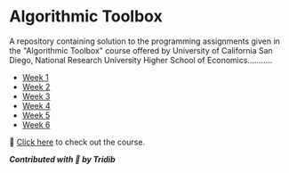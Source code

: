 # Algorithmic Toolbox

A repository containing solution to the programming assignments given in the "Algorithmic Toolbox" course offered by University of California San Diego, National Research University Higher School of Economics...........

- [Week 1](https://github.com/tridibsamanta/Algorithmic-Toolbox/tree/master/Week%201)
- [Week 2](https://github.com/tridibsamanta/Algorithmic-Toolbox/tree/master/Week%202)
- [Week 3](https://github.com/tridibsamanta/Algorithmic-Toolbox/tree/master/Week%203)
- [Week 4](https://github.com/tridibsamanta/Algorithmic-Toolbox/tree/master/Week%204)
- [Week 5](https://github.com/tridibsamanta/Algorithmic-Toolbox/tree/master/Week%205)
- [Week 6](https://github.com/tridibsamanta/Algorithmic-Toolbox/tree/master/Week%206)

:link: [Click here](https://www.coursera.org/learn/algorithmic-toolbox) to check out the course.


***Contributed with :blue_heart: by Tridib***
